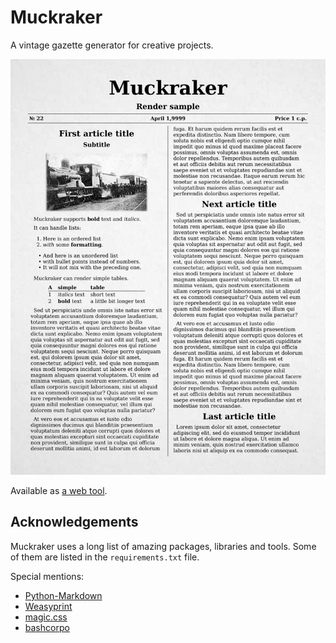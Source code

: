 # Muckraker
A vintage gazette generator for creative projects.

![Issue sample](./media/issue.png)

Available as [a web tool](http://muckraker.kmiziz.xyz).

## Acknowledgements
Muckraker uses a long list of amazing packages, libraries and tools.
Some of them are listed in the `requirements.txt` file.

Special mentions:
- [Python-Markdown](https://github.com/Python-Markdown/markdown)
- [Weasyprint](https://github.com/Kozea/WeasyPrint)
- [magic.css](https://css.winterveil.net/)
- [bashcorpo](https://www.deviantart.com/bashcorpo)
